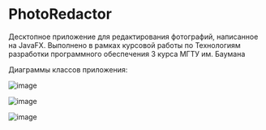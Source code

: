# PhotoRedactor
Десктопное приложение для редактирования фотографий, написанное на JavaFX. 
Выполнено в рамках курсовой работы по Технологиям разработки программного обеспечения 3 курса МГТУ им. Баумана

Диаграммы классов приложения:

![image](https://github.com/user-attachments/assets/d17218b2-e1bf-44fd-873c-65f5cf2cde72)

![image](https://github.com/user-attachments/assets/14f48c33-c8d4-4efd-bfb3-eb0d60eaa329)

![image](https://github.com/user-attachments/assets/7275bd4f-027b-40a8-bed6-89f21715b985)

